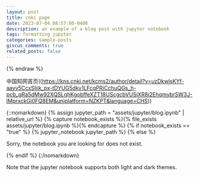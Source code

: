 ```yaml
---
layout: post
title: cnki page
date: 2023-07-04 08:57:00-0400
description: an example of a blog post with jupyter notebook
tags: formatting jupyter
categories: sample-posts
giscus_comments: true
related_posts: false
---
```



{% endraw %}

中国知网首页((https://kns.cnki.net/kcms2/author/detail?v=uzDkwlsKYf-aayv5CcxSIjik_px-tDYUG5dkv1LFcqPRiCchuQGs_h-pcb_gRa5dMw92XQSLghKgobffeXZT18UScgcbVUSiXR8i2EhqmybrSW3J-lMprxckGj0FQ8EM&uniplatform=NZKPT&language=CHS)) 


{::nomarkdown}
{% assign jupyter_path = "assets/jupyter/blog.ipynb" | relative_url %}
{% capture notebook_exists %}{% file_exists assets/jupyter/blog.ipynb %}{% endcapture %}
{% if notebook_exists == "true" %}
    {% jupyter_notebook jupyter_path %}
{% else %}
    <p>Sorry, the notebook you are looking for does not exist.</p>
{% endif %}
{:/nomarkdown}

Note that the jupyter notebook supports both light and dark themes.
